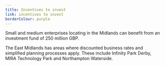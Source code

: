 ```yaml
---
title: Incentives to invest
link: incentives to invest
borderColour: purple
---
```

Small and medium enterprises locating in the Midlands can benefit from an investment fund of 250 million GBP. 


The East Midlands has areas where discounted business rates and simplified planning processes apply. These include Infinity Park Derby, MIRA Technology Park and Northampton Waterside.